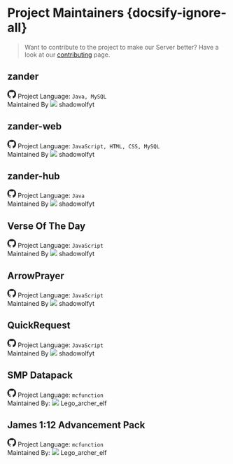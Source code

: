 # Project Maintainers {docsify-ignore-all}

> Want to contribute to the project to make our Server better? Have a look at our [contributing](contributing.md) page.

## zander
[<img src="https://github.com/crafting-for-christ/Documentation/blob/master/assets/img/github.png?raw=true" height="20px">](https://github.com/crafting-for-christ/zander)
Project Language: `Java, MySQL`<br>
Maintained By ![](https://crafatar.com/avatars/0af038412894434ca4be965b317244e8?size=20&overlay) shadowolfyt

## zander-web
[<img src="https://github.com/crafting-for-christ/Documentation/blob/master/assets/img/github.png?raw=true" height="20px">](https://github.com/crafting-for-christ/zander-web)
Project Language: `JavaScript, HTML, CSS, MySQL`<br>
Maintained By ![](https://crafatar.com/avatars/0af038412894434ca4be965b317244e8?size=20&overlay) shadowolfyt

## zander-hub
[<img src="https://github.com/crafting-for-christ/Documentation/blob/master/assets/img/github.png?raw=true" height="20px">](https://github.com/crafting-for-christ/zander-hub)
Project Language: `Java`<br>
Maintained By ![](https://crafatar.com/avatars/0af038412894434ca4be965b317244e8?size=20&overlay) shadowolfyt

## Verse Of The Day
[<img src="https://github.com/crafting-for-christ/Documentation/blob/master/assets/img/github.png?raw=true" height="20px">](https://github.com/crafting-for-christ/Verse-Of-The-Day)
Project Language: `JavaScript`<br>
Maintained By ![](https://crafatar.com/avatars/0af038412894434ca4be965b317244e8?size=20&overlay) shadowolfyt

## ArrowPrayer
[<img src="https://github.com/crafting-for-christ/Documentation/blob/master/assets/img/github.png?raw=true" height="20px">](https://github.com/crafting-for-christ/ArrowPrayer)
Project Language: `JavaScript`<br>
Maintained By ![](https://crafatar.com/avatars/0af038412894434ca4be965b317244e8?size=20&overlay) shadowolfyt

## QuickRequest
[<img src="https://github.com/crafting-for-christ/Documentation/blob/master/assets/img/github.png?raw=true" height="20px">](https://github.com/crafting-for-christ/QuickRequest)
Project Language: `JavaScript`<br>
Maintained By ![](https://crafatar.com/avatars/0af038412894434ca4be965b317244e8?size=20&overlay) shadowolfyt

## SMP Datapack
[<img src="https://github.com/crafting-for-christ/Documentation/blob/master/assets/img/github.png?raw=true" height="20px">](https://github.com/crafting-for-christ/SMP-Datapack)
Project Language: `mcfunction`<br>
Maintained By: ![](https://crafatar.com/avatars/2a881594693543c99c39ec31374d46fe?size=20&overlay) Lego_archer_elf

## James 1:12 Advancement Pack
[<img src="https://github.com/crafting-for-christ/Documentation/blob/master/assets/img/github.png?raw=true" height="20px">](https://github.com/crafting-for-christ/James-1-12-Advancement-Pack)
Project Language: `mcfunction`<br>
Maintained By: ![](https://crafatar.com/avatars/2a881594693543c99c39ec31374d46fe?size=20&overlay) Lego_archer_elf
